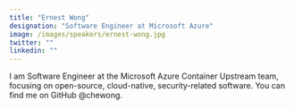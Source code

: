 ```yaml
---
title: "Ernest Wong"
designation: "Software Engineer at Microsoft Azure"
image: /images/speakers/ernest-wong.jpg
twitter: ""
linkedin: ""
---
```


I am Software Engineer at the Microsoft Azure Container Upstream team, focusing on open-source, cloud-native, security-related software. You can find me on GitHub @chewong.